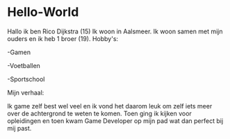 # Hello-World
Hallo ik ben Rico Dijkstra (15) Ik woon in Aalsmeer. Ik woon samen met mijn ouders en ik heb 1 broer (19).
Hobby's:

-Gamen 

-Voetballen

-Sportschool


Mijn verhaal:

Ik game zelf best wel veel en ik vond het daarom leuk om zelf iets meer over de achtergrond te weten te komen. Toen ging ik kijken voor opleidingen en toen kwam Game Developer op mijn pad wat dan perfect bij mij past.
